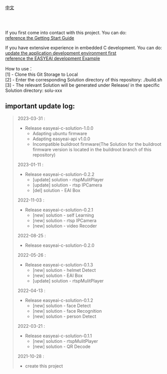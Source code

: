 <br/>
<br/>


[中文](README_CN.md)

<br />
<br />

If you first come into contact with this project. You can do:  
[reference the Getting Start Guide](https://www.easy-eai.com/document_details/3/133)

If you have extensive experience in embedded C development. You can do:  
[update the application development environment first](https://www.easy-eai.com/document_details/3/135)  
[reference the EASYEAI development Example](https://www.easy-eai.com/document_details/3/109)


How to use：  
[1] - Clone this Git Storage to Local   
[2] - Enter the corresponding Solution directory of this repository: ./build.sh   
[3] - The relevant Solution will be generated under Release/ in the specific Solution directory: solu-xxx

important update log:
---
> 2023-03-31 : 
> * Release easyeai-c-solution-1.0.0
>   * Adapting ubuntu firmware
>   * Adapting easyeai-api v1.0.0
>   * Incompatible buildroot firmware(The Solution for the buildroot firmware version is located in the buildroot branch of this repository)
>
> 2023-01-11 : 
> * Release easyeai-c-solution-0.2.2
>   * [update] solution - rtspMulitPlayer
>   * [update] solution - rtsp IPCamera
>   * [del] solution - EAI Box
>
> 2022-11-03 : 
> * Release easyeai-c-solution-0.2.1
>   * [new] solution - self Learning
>   * [new] solution - rtsp IPCamera
>   * [new] solution - video Recoder
>
> 2022-08-25 : 
> * Release easyeai-c-solution-0.2.0
>
> 2022-05-26 : 
> * Release easyeai-c-solution-0.1.3
>   * [new] solution - helmet Detect
>   * [new] solution - EAI Box
>   * [update] solution - rtspMulitPlayer
>
> 2022-04-13 : 
> * Release easyeai-c-solution-0.1.2
>   * [new] solution - face Detect
>   * [new] solution - face Recognition
>   * [new] solution - person Detect
>
> 2022-03-21 : 
> * Release easyeai-c-solution-0.1.1
>   * [new] solution - rtspMulitPlayer
>   * [new] solution - QR Decode
>
> 2021-10-28 : 
> * create this project
